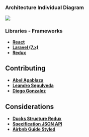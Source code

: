 ### Architecture Individual Diagram
<img src="https://www.notion.so/Software-clinica-dental-bbcc6b463cf84c66940ea5ce06c8123d#a3b1b238113645fc82f1aa544bd3ae01"></img>

### Libraries - Frameworks

- **[React](https://es.reactjs.org/)**
- **[Laravel (7.x)](https://laravel.com/docs/7.x)**
- **[Redux](https://github.com/reduxjs/redux)**


## Contributing

- **[Abel Apablaza](---)**
- **[Leandro Sepulveda](---)**
- **[Diego Gonzalez](http://diego-gonzalez.adxtechnology.tk)**


## Considerations

- **[Ducks Structure Redux](https://github.com/erikras/ducks-modular-redux)**
- **[Specification JSON API](https://jsonapi.org/)**
- **[Airbnb Guide Styled](https://github.com/airbnb/javascript?utm_content=buffer53877&utm_medium=social&utm_source=facebook.com&utm_campaign=buffer)**

[](https://github.com/Watss/mvp-clinica-dental/workflows/mvp-clinica-dental-workflow/badge.svg)
